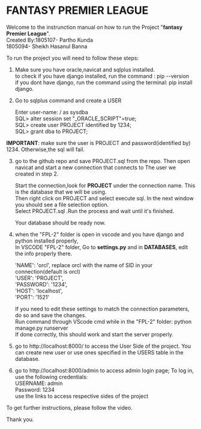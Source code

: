 # FANTASY PREMIER LEAGUE
Welcome to the instrunction manual on how to run the Project "**fantasy Premier League**".<br />
Created By:1805107- Partho Kunda<br />
	1805094- Sheikh Hasanul Banna<br />

To run the project you will need to follow these steps:<br />

1. Make sure you have oracle,navicat and sqlplus installed.<br />
   to check if you have django installed, run the command : pip --version<br />
   if you dont have django, run the command using the terminal: pip install django.<br />

2. Go to sqlplus command and create a USER<br />

	Enter user-name: / as sysdba<br />
	SQL> alter session set "_ORACLE_SCRIPT"=true;<br />
	SQL> create user PROJECT identified by 1234;<br />
	SQL> grant dba to PROJECT;<br />

**IMPORTANT**: make sure the user is PROJECT and password(identified by) 1234. Otherwise,the sql will fail.<br />

3. go to the github repo and save PROJECT.sql from the repo. Then open navicat and start a new connection that connects to The user we created in step 2.<br />
   
   Start the connection,look for **PROJECT** under the connection name. This is the database that we will be using.<br />
   Then right click on PROJECT and select execute sql. In the next window you should see a file selection option. <br />
   Select PROJECT.sql .Run the process and wait until it's finished.<br />
   
   Your database should be ready now.<br />

4. when the "FPL-2" folder is open in vscode and you have django and python installed properly, <br />
   In VSCODE "FPL-2" folder, Go to **settings.py** and in **DATABASES**, edit the info properly there.<br />

   'NAME': 'orcl',               replace orcl with the name of SID in your connection(default is orcl)<br />
   'USER': 'PROJECT',<br />
   'PASSWORD': '1234',<br />
   'HOST': 'localhost',<br />
   'PORT': '1521'<br />
   
   If you need to edit these settings to match the connection parameters, do so and save the changes.<br />
   Run command through VScode cmd while in the "FPL-2" folder: python manage.py runserver <br />
   If done correctly, this should work and start the server properly.<br />
   
5. go to http://localhost:8000/ to access the User Side of the project. You can create new user or use ones specified in the USERS table in the database.<br />
 
6. go to http://localhost:8000/admin to access admin login page; To log in, use the following credentials:<br />
  USERNAME: admin<br />
  Password: 1234<br />
use the links to access respective sides of the project<br />

To get further instructions, please follow the video.<br />

Thank you.  
